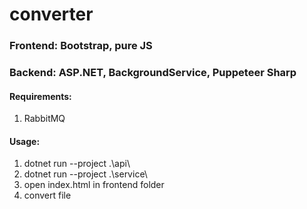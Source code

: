 # converter
<h3>Frontend: Bootstrap, pure JS</h3>
<h3>Backend: ASP.NET, BackgroundService, Puppeteer Sharp</h3>

<div>
<h4>Requirements:</h4>
<ol>
<li>RabbitMQ</li>
<ol>
</div>
 
<div>
<h4>Usage:</h4>
<ol>
<li>dotnet run --project .\api\</li>
<li>dotnet run --project .\service\</li>
<li>open index.html in frontend folder</li>
<li>convert file</li>
<ol>
</div>
